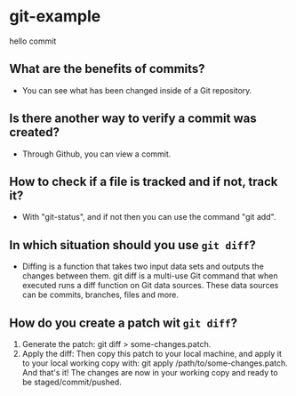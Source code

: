 # git-example

hello commit

## What are the benefits of commits?

* You can see what has been changed inside of a Git repository.

## Is there another way to verify a commit was created?

* Through Github, you can view a commit.

## How to check if a file is tracked and if not, track it?

* With "git-status", and if not then you can use the command "git add".

## In which situation should you use `git diff`?

* Diffing is a function that takes two input data sets and outputs the changes between them. git diff is a multi-use Git command that when executed runs a diff function on Git data sources. These data sources can be commits, branches, files and more.

## How do you create a patch wit `git diff`?

1. Generate the patch: git diff > some-changes.patch.
2. Apply the diff: Then copy this patch to your local machine, and apply it to your local working copy with: git apply /path/to/some-changes.patch. And that's it! The changes are now in your working copy and ready to be staged/commit/pushed.
